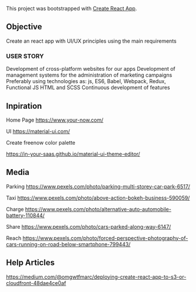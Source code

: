 This project was bootstrapped with [Create React App](https://github.com/facebook/create-react-app).

## Objective

Create an react app with UI/UX principles using the main requirements

### USER STORY

Development of cross-platform websites for our apps
Development of management systems for the administration of marketing campaigns
Preferably using technologies as:
js, ES6, Babel, Webpack, Redux, Functional JS HTML and SCSS
Continuous development of features

## Inpiration
Home Page
https://www.your-now.com/

UI
https://material-ui.com/

Create freenow color palette

https://in-your-saas.github.io/material-ui-theme-editor/

## Media

Parking
https://www.pexels.com/photo/parking-multi-storey-car-park-6517/

Taxi
https://www.pexels.com/photo/above-action-bokeh-business-590059/


Charge
https://www.pexels.com/photo/alternative-auto-automobile-battery-110844/

Share
https://www.pexels.com/photo/cars-parked-along-way-6147/

Reach
    https://www.pexels.com/photo/forced-perspective-photography-of-cars-running-on-road-below-smartphone-799443/



## Help Articles
https://medium.com/@omgwtfmarc/deploying-create-react-app-to-s3-or-cloudfront-48dae4ce0af

